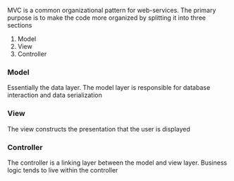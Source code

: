 MVC is a common organizational pattern for web-services. The primary purpose is to make the code more organized by splitting it into three sections
1. Model
2. View
3. Controller

### Model
Essentially the data layer. The model layer is responsible for database interaction and data serialization

### View
The view constructs the presentation that the user is displayed

### Controller
The controller is a linking layer between the model and view layer. Business logic tends to live within the controller